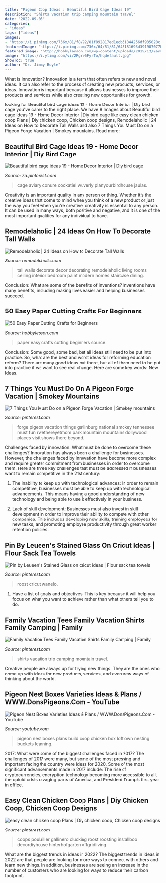 ```yaml
---
title: "Pigeon Coop Ideas : Beautiful Bird Cage Ideas 19"
description: "Shirts vacation trip camping mountain travel"
date: "2022-09-05"
categories:
- "ideas"
tags: ["ideas"]
images:
- "https://i.pinimg.com/736x/81/f8/92/81f892817ed1ecb51844256df935028c.jpg"
featuredImage: "https://i.pinimg.com/736x/64/51/81/645181693d391907077bf7716c658e70.jpg"
featured_image: "http://hobbylesson.com/wp-content/uploads/2015/12/Easy-Paper-Cutting-Crafts-for-Beginners00018.jpg"
image: "https://i.ytimg.com/vi/2Pgrw6FyrTo/hqdefault.jpg"
ShowToc: true
author: "Dr. Jimmy Boyle"
---
```



What is innovation?
Innovation is a term that often refers to new and novel ideas. It can also refer to the process of creating new products, services, or ideas. Innovation is important because it allows businesses to improve their products and services while also creating new opportunities for growth.

	

		
looking for Beautiful bird cage ideas 19 - Home Decor Interior | Diy bird cage you've came to the right place. We have 8 Images about Beautiful bird cage ideas 19 - Home Decor Interior | Diy bird cage like easy clean chicken coop Plans | Diy chicken coop, Chicken coop designs, Remodelaholic | 24 Ideas on How to Decorate Tall Walls and also 7 Things You Must Do on a Pigeon Forge Vacation | Smokey mountains. Read more:
		
    
## Beautiful Bird Cage Ideas 19 - Home Decor Interior | Diy Bird Cage

<img loading=lazy src="https://i.pinimg.com/736x/23/90/31/239031a8b8a953a932e955d2936c1f28.jpg" onerror="this.onerror=null;this.src='https://tse2.mm.bing.net/th?id=OIP.AzVyH-dWoXtrsV20rKuEbgHaNv&amp;pid=15.1';" alt="Beautiful bird cage ideas 19 - Home Decor Interior | Diy bird cage">

_Source: za.pinterest.com_

>cage aviary conure cockatiel wuverly planyourbirdhouse jaulas. 

	

Creativity is an important quality in any person or thing. Whether it’s the creative ideas that come to mind when you think of a new product or just the way you feel when you’re creative, creativity is essential to any person. It can be used in many ways, both positive and negative, and it is one of the most important qualities for any individual to have.

    
## Remodelaholic | 24 Ideas On How To Decorate Tall Walls

<img loading=lazy src="https://i1.wp.com/www.remodelaholic.com/wp-content/uploads/2015/07/tall-walls-featured-image.jpg?fit=2400,1200&amp;ssl=1" onerror="this.onerror=null;this.src='https://tse4.mm.bing.net/th?id=OIP.7yMXR-OcfBlH3WRxAYF8RQHaDt&amp;pid=15.1';" alt="Remodelaholic | 24 Ideas on How to Decorate Tall Walls">

_Source: remodelaholic.com_

>tall walls decorate decor decorating remodelaholic living rooms ceiling interior bedroom paint modern homes staircase dining. 

	

Conclusion: What are some of the benefits of inventions?
Inventions have many benefits, including making lives easier and helping businesses succeed.

    
## 50 Easy Paper Cutting Crafts For Beginners

<img loading=lazy src="http://hobbylesson.com/wp-content/uploads/2015/12/Easy-Paper-Cutting-Crafts-for-Beginners00018.jpg" onerror="this.onerror=null;this.src='https://tse3.mm.bing.net/th?id=OIP.0VE2bSdW5SuIMPhROPKqOwHaLF&amp;pid=15.1';" alt="50 Easy Paper Cutting Crafts for Beginners">

_Source: hobbylesson.com_

>paper easy crafts cutting beginners source. 

	

Conclusion: Some good, some bad, but all ideas still need to be put into practice.
So, what are the best and worst ideas for reforming education reform? There are many good ideas out there, but all of them need to be put into practice if we want to see real change. Here are some key words: New Ideas.

    
## 7 Things You Must Do On A Pigeon Forge Vacation | Smokey Mountains

<img loading=lazy src="https://i.pinimg.com/736x/b6/99/de/b699de64ab16ee4f14a04a021bb4d734.jpg" onerror="this.onerror=null;this.src='https://tse4.mm.bing.net/th?id=OIP.CrUWj7j1EuJZi5R7k5c7CwHaLH&amp;pid=15.1';" alt="7 Things You Must Do on a Pigeon Forge Vacation | Smokey mountains">

_Source: pinterest.com_

>forge pigeon vacation things gatlinburg national smokey tennessee must fun rwethereyetmom park mountain mountains dollywood places visit shows there beyond. 

	

Challenges faced by innovation: What must be done to overcome these challenges?
Innovation has always been a challenge for businesses. However, the challenges faced by innovation have become more complex and require greater commitment from businesses in order to overcome them. Here are three key challenges that must be addressed if businesses want to remain competitive in the 21st century:
1. The inability to keep up with technological advances: In order to remain competitive, businesses must be able to keep up with technological advancements. This means having a good understanding of new technology and being able to use it effectively in your business.

2. Lack of skill development: Businesses must also invest in skill development in order to improve their ability to compete with other companies. This includes developing new skills, training employees for new tasks, and promoting employee productivity through great worker retention policies.


    
## Pin By Leueen&#039;s Stained Glass On Cricut Ideas | Flour Sack Tea Towels

<img loading=lazy src="https://i.pinimg.com/736x/f0/4f/e3/f04fe397af965f0ff0791ed29841bd2e.jpg" onerror="this.onerror=null;this.src='https://tse1.mm.bing.net/th?id=OIP.jGM4GJq-swyMQfDezLqTYwHaJ4&amp;pid=15.1';" alt="Pin by Leueen&#039;s Stained Glass on cricut ideas | Flour sack tea towels">

_Source: pinterest.com_

>roost cricut wanelo. 

	

1. Have a list of goals and objectives. This is key because it will help you focus on what you want to achieve rather than what others tell you to do.

    
## Family Vacation Tees Family Vacation Shirts Family Camping | Family

<img loading=lazy src="https://i.pinimg.com/736x/64/51/81/645181693d391907077bf7716c658e70.jpg" onerror="this.onerror=null;this.src='https://tse4.mm.bing.net/th?id=OIP.fYZuQUGJFyV756pE8YAmIQHaJ4&amp;pid=15.1';" alt="Family Vacation Tees Family Vacation Shirts Family Camping | Family">

_Source: pinterest.com_

>shirts vacation trip camping mountain travel. 

	

Creative people are always up for trying new things. They are the ones who come up with ideas for new products, services, and even new ways of thinking about the world.

    
## Pigeon Nest Boxes Varieties Ideas &amp; Plans / WWW.DonsPigeons.Com - YouTube

<img loading=lazy src="https://i.ytimg.com/vi/2Pgrw6FyrTo/hqdefault.jpg" onerror="this.onerror=null;this.src='https://tse2.mm.bing.net/th?id=OIP.6keWddRYZX8vhO1B9Ncj1gHaFj&amp;pid=15.1';" alt="Pigeon Nest Boxes Varieties Ideas &amp; Plans / WWW.DonsPigeons.Com - YouTube">

_Source: youtube.com_

>pigeon nest boxes plans build coop chicken box loft own nesting buckets learning. 

	

2017: What were some of the biggest challenges faced in 2017?
The challenges of 2017 were many, but some of the most pressing and important facing the country were ideas for 2020. Some of the most significant advancements made in 2017 include: The rise of cryptocurrencies, encryption technology becoming more accessible to all, the opioid crisis ravaging parts of America, and President Trump’s first year in office.

    
## Easy Clean Chicken Coop Plans | Diy Chicken Coop, Chicken Coop Designs

<img loading=lazy src="https://i.pinimg.com/736x/81/f8/92/81f892817ed1ecb51844256df935028c.jpg" onerror="this.onerror=null;this.src='https://tse1.mm.bing.net/th?id=OIP.X8BaW9da8rSSTbHqQUxHDwHaFj&amp;pid=15.1';" alt="easy clean chicken coop Plans | Diy chicken coop, Chicken coop designs">

_Source: pinterest.com_

>coops poulailler gallinero clucking roost roosting installboo decordiyhouse hinterhofgarten offgridliving. 

	

What are the biggest trends in ideas in 2022?
The biggest trends in ideas in 2022 are that people are looking for more ways to connect with others and learn new things. In addition, businesses are seeing an increase in the number of customers who are looking for ways to reduce their carbon footprint.

